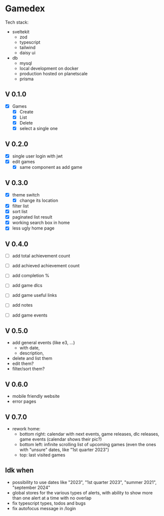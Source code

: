 # Gamedex

Tech stack:
- sveltekit
    - zod
    - typescript
    - tailwind
    - daisy ui
- db
    - mysql
    - local development on docker
    - production hosted on planetscale
    - prisma

## V 0.1.0
- [X] Games
    - [X] Create
    - [X] List
    - [X] Delete
    - [X] select a single one

## V 0.2.0
- [X] single user login with jwt
- [X] edit games
  - [X] same component as add game
  
## V 0.3.0
- [X] theme switch
  - [X] change its location
- [X] filter list
- [X] sort list
- [X] paginated list result
- [X] working search box in home
- [X] less ugly home page

## V 0.4.0
- [ ] add total achievement count
- [ ] add achieved achievement count
- [ ] add completion %

- [ ] add game dlcs
- [ ] add game useful links
- [ ] add notes
- [ ] add game events

## V 0.5.0
- add general events (like e3, ...) 
  - with date, 
  - description,
- delete and list them
- edit them?
- filter/sort them?

## V 0.6.0
- mobile friendly website
- error pages

## V 0.7.0
- rework home:
    - bottom right: calendar with next events, game releases, dlc releases, game events (calendar shows their pic?)
    - bottom left: infinite scrolling list of upcoming games (even the ones with "unsure" dates, like "1st quarter 2023")
    - top: last visited games

## Idk when
- possibility to use dates like "2023", "1st quarter 2023", "summer 2021", "september 2024"
- global stores for the various types of alerts, with ability to show more than one alert at a time with no overlap
- fix typescript types, todos and bugs
- fix autofocus message in /login
